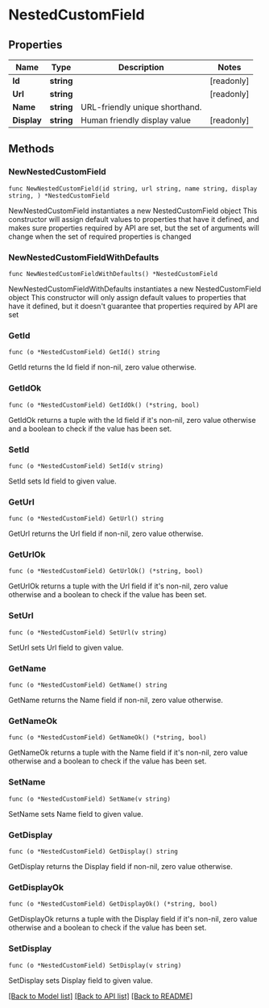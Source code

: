 # NestedCustomField

## Properties

Name | Type | Description | Notes
------------ | ------------- | ------------- | -------------
**Id** | **string** |  | [readonly] 
**Url** | **string** |  | [readonly] 
**Name** | **string** | URL-friendly unique shorthand. | 
**Display** | **string** | Human friendly display value | [readonly] 

## Methods

### NewNestedCustomField

`func NewNestedCustomField(id string, url string, name string, display string, ) *NestedCustomField`

NewNestedCustomField instantiates a new NestedCustomField object
This constructor will assign default values to properties that have it defined,
and makes sure properties required by API are set, but the set of arguments
will change when the set of required properties is changed

### NewNestedCustomFieldWithDefaults

`func NewNestedCustomFieldWithDefaults() *NestedCustomField`

NewNestedCustomFieldWithDefaults instantiates a new NestedCustomField object
This constructor will only assign default values to properties that have it defined,
but it doesn't guarantee that properties required by API are set

### GetId

`func (o *NestedCustomField) GetId() string`

GetId returns the Id field if non-nil, zero value otherwise.

### GetIdOk

`func (o *NestedCustomField) GetIdOk() (*string, bool)`

GetIdOk returns a tuple with the Id field if it's non-nil, zero value otherwise
and a boolean to check if the value has been set.

### SetId

`func (o *NestedCustomField) SetId(v string)`

SetId sets Id field to given value.


### GetUrl

`func (o *NestedCustomField) GetUrl() string`

GetUrl returns the Url field if non-nil, zero value otherwise.

### GetUrlOk

`func (o *NestedCustomField) GetUrlOk() (*string, bool)`

GetUrlOk returns a tuple with the Url field if it's non-nil, zero value otherwise
and a boolean to check if the value has been set.

### SetUrl

`func (o *NestedCustomField) SetUrl(v string)`

SetUrl sets Url field to given value.


### GetName

`func (o *NestedCustomField) GetName() string`

GetName returns the Name field if non-nil, zero value otherwise.

### GetNameOk

`func (o *NestedCustomField) GetNameOk() (*string, bool)`

GetNameOk returns a tuple with the Name field if it's non-nil, zero value otherwise
and a boolean to check if the value has been set.

### SetName

`func (o *NestedCustomField) SetName(v string)`

SetName sets Name field to given value.


### GetDisplay

`func (o *NestedCustomField) GetDisplay() string`

GetDisplay returns the Display field if non-nil, zero value otherwise.

### GetDisplayOk

`func (o *NestedCustomField) GetDisplayOk() (*string, bool)`

GetDisplayOk returns a tuple with the Display field if it's non-nil, zero value otherwise
and a boolean to check if the value has been set.

### SetDisplay

`func (o *NestedCustomField) SetDisplay(v string)`

SetDisplay sets Display field to given value.



[[Back to Model list]](../README.md#documentation-for-models) [[Back to API list]](../README.md#documentation-for-api-endpoints) [[Back to README]](../README.md)


